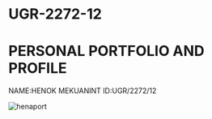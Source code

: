 # UGR-2272-12
# PERSONAL PORTFOLIO AND PROFILE
NAME:HENOK MEKUANINT
ID:UGR/2272/12

![henaport](https://user-images.githubusercontent.com/90408697/174978668-868fcdf1-e10f-4ac1-822f-c83b0ee19128.PNG)
